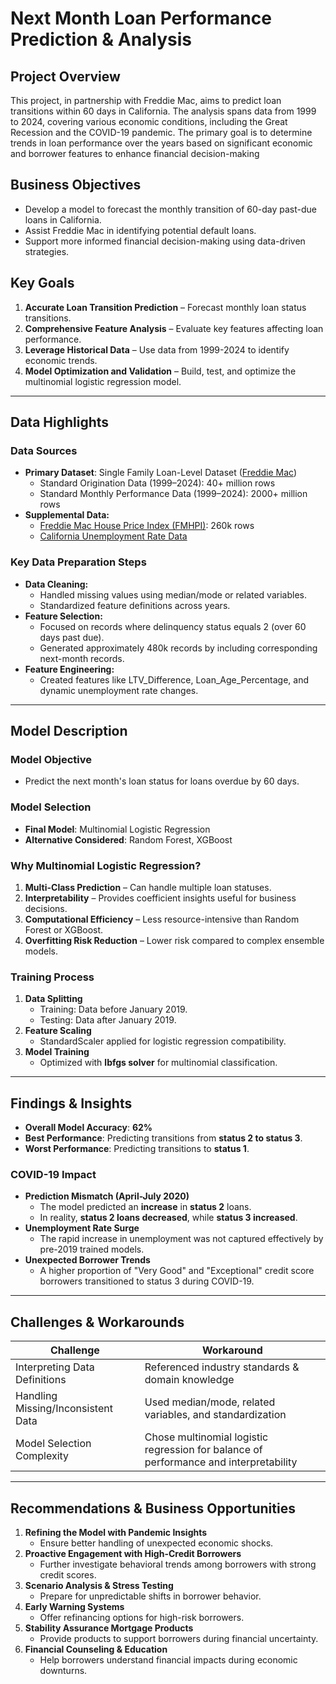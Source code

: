 # Next Month Loan Performance Prediction & Analysis

## Project Overview
This project, in partnership with Freddie Mac, aims to predict loan transitions within 60 days in California. The analysis spans data from 1999 to 2024, covering various economic conditions, including the Great Recession and the COVID-19 pandemic. The primary goal is to determine trends in loan performance over the years based on significant economic and borrower features to enhance financial decision-making

## Business Objectives
- Develop a model to forecast the monthly transition of 60-day past-due loans in California.
- Assist Freddie Mac in identifying potential default loans.
- Support more informed financial decision-making using data-driven strategies.

## Key Goals
1. **Accurate Loan Transition Prediction** – Forecast monthly loan status transitions.
2. **Comprehensive Feature Analysis** – Evaluate key features affecting loan performance.
3. **Leverage Historical Data** – Use data from 1999-2024 to identify economic trends.
4. **Model Optimization and Validation** – Build, test, and optimize the multinomial logistic regression model.

---

## Data Highlights
### Data Sources
- **Primary Dataset**: Single Family Loan-Level Dataset ([Freddie Mac](https://www.freddiemac.com/research/datasets/sf-loanlevel-dataset))
  - Standard Origination Data (1999–2024): 40+ million rows
  - Standard Monthly Performance Data (1999–2024): 2000+ million rows
- **Supplemental Data:**
  - [Freddie Mac House Price Index (FMHPI)](https://www.freddiemac.com/research/indices/house-price-index): 260k rows
  - [California Unemployment Rate Data](https://data.ca.gov/dataset/civilian-unemployment-rate-for-us-and-california)

### Key Data Preparation Steps
- **Data Cleaning:**
  - Handled missing values using median/mode or related variables.
  - Standardized feature definitions across years.
- **Feature Selection:**
  - Focused on records where delinquency status equals 2 (over 60 days past due).
  - Generated approximately 480k records by including corresponding next-month records.
- **Feature Engineering:**
  - Created features like LTV_Difference, Loan_Age_Percentage, and dynamic unemployment rate changes.
---

## Model Description
### Model Objective
- Predict the next month's loan status for loans overdue by 60 days.

### Model Selection
- **Final Model**: Multinomial Logistic Regression
- **Alternative Considered**: Random Forest, XGBoost

### Why Multinomial Logistic Regression?
1. **Multi-Class Prediction** – Can handle multiple loan statuses.
2. **Interpretability** – Provides coefficient insights useful for business decisions.
3. **Computational Efficiency** – Less resource-intensive than Random Forest or XGBoost.
4. **Overfitting Risk Reduction** – Lower risk compared to complex ensemble models.

### Training Process
1. **Data Splitting**
   - Training: Data before January 2019.
   - Testing: Data after January 2019.
2. **Feature Scaling**
   - StandardScaler applied for logistic regression compatibility.
3. **Model Training**
   - Optimized with **lbfgs solver** for multinomial classification.

---

## Findings & Insights
- **Overall Model Accuracy**: **62%**
- **Best Performance**: Predicting transitions from **status 2 to status 3**.
- **Worst Performance**: Predicting transitions to **status 1**.

### COVID-19 Impact
- **Prediction Mismatch (April-July 2020)**
  - The model predicted an **increase** in **status 2** loans.
  - In reality, **status 2 loans decreased**, while **status 3 increased**.
- **Unemployment Rate Surge**
  - The rapid increase in unemployment was not captured effectively by pre-2019 trained models.
- **Unexpected Borrower Trends**
  - A higher proportion of "Very Good" and "Exceptional" credit score borrowers transitioned to status 3 during COVID-19.

---

## Challenges & Workarounds
| **Challenge** | **Workaround** |
|--------------|--------------|
| Interpreting Data Definitions | Referenced industry standards & domain knowledge |
| Handling Missing/Inconsistent Data | Used median/mode, related variables, and standardization |
| Model Selection Complexity | Chose multinomial logistic regression for balance of performance and interpretability |

---

## Recommendations & Business Opportunities
1. **Refining the Model with Pandemic Insights**
   - Ensure better handling of unexpected economic shocks.
2. **Proactive Engagement with High-Credit Borrowers**
   - Further investigate behavioral trends among borrowers with strong credit scores.
3. **Scenario Analysis & Stress Testing**
   - Prepare for unpredictable shifts in borrower behavior.
4. **Early Warning Systems**
   - Offer refinancing options for high-risk borrowers.
5. **Stability Assurance Mortgage Products**
   - Provide products to support borrowers during financial uncertainty.
6. **Financial Counseling & Education**
   - Help borrowers understand financial impacts during economic downturns.

